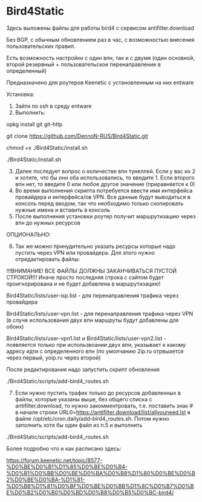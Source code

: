 # Bird4Static
Здесь выложены файлы для работы bird4 с сервисом antifilter.download

Без BGP, с обычным обновлением раз в час, с возможностью внесения пользовательских правил.

Есть возможность настройки с один впн, так и с двумя (один основной, второй резервный + пользовательское перенаправление в определенный)

Предназначено для роутеров Keenetic с установленным на них entware

Установка:
1) Зайти по ssh в среду entware
2) Выполнить:

  opkg install git git-http
  
  git clone https://github.com/DennoN-RUS/Bird4Static.git
  
  chmod +x ./Bird4Static/install.sh
  
  ./Bird4Static/install.sh
  
3) Далее последует вопрос о количестве впн тунеллей. Если у вас их 2 и хотите, что бы они оба использовались, то введите 1. Если второго впн нет, то введите 0 или любое другое значение (приравняется к 0)
4) Во время выполнения скрипта потребуется ввести имя интерфейса провайдера и интерфейса/ов VPN. Все данные будут выводиться в консоль перед вводом, так что необходимо только скопировать нужные имена и вставить в консоль
5) После выполнения установки роутер получит маршрутизацию через впн до нужных ресурсов

ОПЦИОНАЛЬНО:

6) Так же можно принудительно указать ресурсы которые надо пустить через VPN или провайдера. Для этого нужно отредактировать файлы:

  !!!ВНИМАНИЕ! ВСЕ ФАЙЛЫ ДОЛЖНЫ ЗАКАНЧИВАТЬСЯ ПУСТОЙ СТРОКОЙ!!!
  Иначе просто последняя строка с сайтом будет проигнорирована и не будет добавлена в маршрутизацию!

  Bird4Static/lists/user-isp.list - для перенаправления трафика через провайдера
  
  Bird4Static/lists/user-vpn.list - для перенаправления трафика через VPN (в случе использования двух впн маршруты будут добавлены для обоих)

  Bird4Static/lists/user-vpn1.list и Bird4Static/lists/user-vpn2.list - появляется только при использвоании двух впн, указывает к какому адресу идти с определенного впн (по умолчанию 2ip.ru отрвыается через первый, yoip.ru через второй)
  
  После редактирования надо запустить скрипт обновления
  
  ./Bird4Static/scripts/add-bird4_routes.sh
  
7) Если нужно пустить трафик только до ресурсов добавленных в файлы, которые указаны выше, без общего списка c antifilter.download, то нужно закомментровать, т.е. поставить знак # в начале строки URL0=https://antifilter.download/list/allyouneed.lst в файле /opt/etc/cron.daily/add-bird4_routes.sh. Потом нужно заполнить хотя бы один файл из п.5 и выполнить

./Bird4Static/scripts/add-bird4_routes.sh

Более подробно что и как расписано здесь:

https://forum.keenetic.net/topic/8577-%D0%BE%D0%B1%D1%85%D0%BE%D0%B4-%D0%B1%D0%BB%D0%BE%D0%BA%D0%B8%D1%80%D0%BE%D0%B2%D0%BE%D0%BA-%D1%81-%D0%B8%D1%81%D0%BF%D0%BE%D0%BB%D1%8C%D0%B7%D0%BE%D0%B2%D0%B0%D0%BD%D0%B8%D0%B5%D0%BC-bird4/
